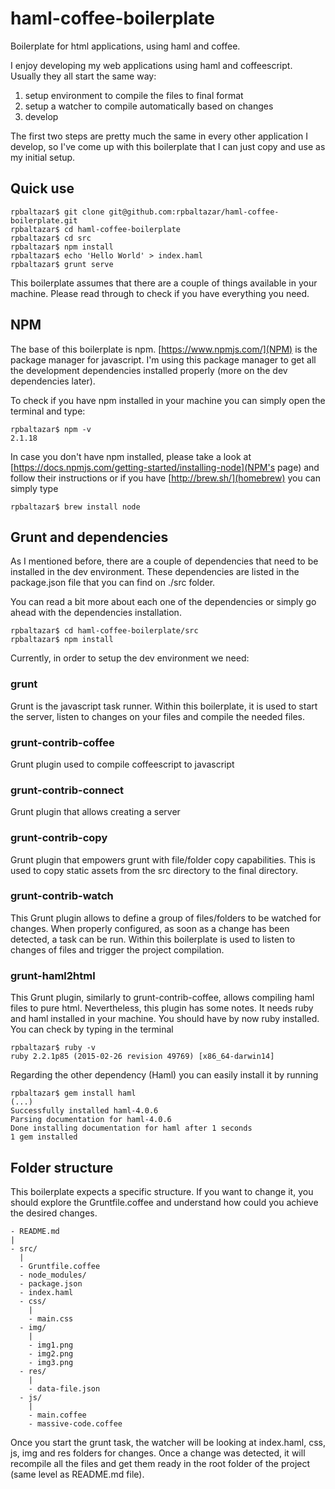 # haml-coffee-boilerplate

Boilerplate for html applications, using haml and coffee.

I enjoy developing my web applications using haml and coffeescript. Usually they all start the same way:

1. setup environment to compile the files to final format
2. setup a watcher to compile automatically based on changes
3. develop

The first two steps are pretty much the same in every other application I develop, so I've come up with this boilerplate that I can just copy and use as my initial setup.

## Quick use

```
rpbaltazar$ git clone git@github.com:rpbaltazar/haml-coffee-boilerplate.git
rpbaltazar$ cd haml-coffee-boilerplate
rpbaltazar$ cd src
rpbaltazar$ npm install
rpbaltazar$ echo 'Hello World' > index.haml
rpbaltazar$ grunt serve
```

This boilerplate assumes that there are a couple of things available in your machine. Please read through to check if you have everything you need.

## NPM

The base of this boilerplate is npm. [https://www.npmjs.com/](NPM) is the package manager for javascript.
I'm using this package manager to get all the development dependencies installed properly (more on the dev dependencies later).

To check if you have npm installed in your machine you can simply open the terminal and type:

```
rpbaltazar$ npm -v
2.1.18
```

In case you don't have npm installed, please take a look at [https://docs.npmjs.com/getting-started/installing-node](NPM's page) and follow their instructions
or if you have [http://brew.sh/](homebrew) you can simply type

```
rpbaltazar$ brew install node
```

## Grunt and dependencies

As I mentioned before, there are a couple of dependencies that need to be installed in the dev environment.
These dependencies are listed in the package.json file that you can find on ./src folder.

You can read a bit more about each one of the dependencies or simply go ahead with the dependencies installation.

```
rpbaltazar$ cd haml-coffee-boilerplate/src
rpbaltazar$ npm install
```

Currently, in order to setup the dev environment we need:

### grunt

Grunt is the javascript task runner. Within this boilerplate, it is used to start the server, listen to changes on your files and compile the needed files.

### grunt-contrib-coffee

Grunt plugin used to compile coffeescript to javascript

### grunt-contrib-connect

Grunt plugin that allows creating a server

### grunt-contrib-copy

Grunt plugin that empowers grunt with file/folder copy capabilities. This is used to copy static assets from the src directory to the final directory.

### grunt-contrib-watch

This Grunt plugin allows to define a group of files/folders to be watched for changes. When properly configured, as soon as a change has been detected, a task can be run.
Within this boilerplate is used to listen to changes of files and trigger the project compilation.

### grunt-haml2html

This Grunt plugin, similarly to grunt-contrib-coffee, allows compiling haml files to pure html. Nevertheless, this plugin has some notes. It needs ruby and haml installed in your machine.
You should have by now ruby installed. You can check by typing in the terminal

```
rpbaltazar$ ruby -v
ruby 2.2.1p85 (2015-02-26 revision 49769) [x86_64-darwin14]
```

Regarding the other dependency (Haml) you can easily install it by running

```
rpbaltazar$ gem install haml
(...)
Successfully installed haml-4.0.6
Parsing documentation for haml-4.0.6
Done installing documentation for haml after 1 seconds
1 gem installed
```

## Folder structure

This boilerplate expects a specific structure.
If you want to change it, you should explore the Gruntfile.coffee and understand how could you achieve the desired changes.

```
- README.md
|
- src/
  |
  - Gruntfile.coffee
  - node_modules/
  - package.json
  - index.haml
  - css/
    |
    - main.css
  - img/
    |
    - img1.png
    - img2.png
    - img3.png
  - res/
    |
    - data-file.json
  - js/
    |
    - main.coffee
    - massive-code.coffee
```

Once you start the grunt task, the watcher will be looking at index.haml, css, js, img and res folders for changes. Once a change
was detected, it will recompile all the files and get them ready in the root folder of the project (same level as README.md file).
